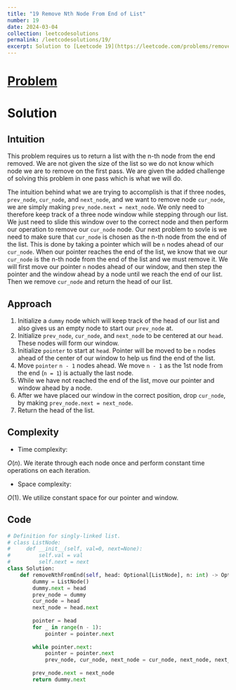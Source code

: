 ```yaml
---
title: "19 Remove Nth Node From End of List"
number: 19
date: 2024-03-04
collection: leetcodesolutions
permalink: /leetcodesolutions/19/
excerpt: Solution to [Leetcode 19](https://leetcode.com/problems/remove-nth-node-from-end-of-list/description/)
---
```

# [Problem](https://leetcode.com/problems/remove-nth-node-from-end-of-list/description/)

# Solution

## Intuition
<!-- Describe your first thoughts on how to solve this problem. -->
This problem requires us to return a list with the n-th node from the end removed. We are not given the size of the list so we do not know which node we are to remove on the first pass. We are given the added challenge of solving this problem in one pass which is what we will do.

The intuition behind what we are trying to accomplish is that if three nodes, `prev_node`, `cur_node`, and `next_node`, and we want to remove node `cur_node`, we are simply making `prev_node.next = next_node`. We only need to therefore keep track of a three node window while stepping through our list. We just need to slide this window over to the correct node and then perform our operation to remove our `cur_node` node. Our next problem to sovle is we need to make sure that `cur_node` is chosen as the n-th node from the end of the list. This is done by taking a pointer which will be `n` nodes ahead of our `cur_node`. When our pointer reaches the end of the list, we know that we our `cur_node` is the n-th node from the end of the list and we must remove it. We will first move our pointer `n` nodes ahead of our window, and then step the pointer and the window ahead by a node until we reach the end of our list. Then we remove `cur_node` and return the head of our list.

## Approach
<!-- Describe your approach to solving the problem. -->
1. Initialize a `dummy` node which will keep track of the head of our list and also gives us an empty node to start our `prev_node` at.
2. Initialize `prev_node`, `cur_node`, and `next_node` to be centered at our `head`. These nodes will form our window.
3. Initialize `pointer` to start at `head`. Pointer will be moved to be `n` nodes ahead of the center of our window to help us find the end of the list.
4. Move `pointer` `n - 1` nodes ahead. We move `n - 1` as the 1st node from the end (`n = 1`) is actually the last node.
5. While we have not reached the end of the list, move our pointer and window ahead by a node.
6. After we have placed our window in the correct position, drop `cur_node`, by making `prev_node.next = next_node`.
7. Return the head of the list.

## Complexity
- Time complexity:
<!-- Add your time complexity here, e.g. $$O(n)$$ -->
$O(n)$. We iterate through each node once and perform constant time operations on each iteration.
- Space complexity:
<!-- Add your space complexity here, e.g. $$O(n)$$ -->
$O(1)$. We utilize constant space for our pointer and window.

## Code
```python
# Definition for singly-linked list.
# class ListNode:
#     def __init__(self, val=0, next=None):
#         self.val = val
#         self.next = next
class Solution:
    def removeNthFromEnd(self, head: Optional[ListNode], n: int) -> Optional[ListNode]:
        dummy = ListNode()
        dummy.next = head
        prev_node = dummy
        cur_node = head
        next_node = head.next
        
        pointer = head
        for _ in range(n - 1):
            pointer = pointer.next
        
        while pointer.next:
            pointer = pointer.next
            prev_node, cur_node, next_node = cur_node, next_node, next_node.next
        
        prev_node.next = next_node
        return dummy.next
```